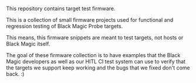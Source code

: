 This repository contains target test firmware.

This is a collection of small firmware projects used for functional and
regression testing of Black Magic Probe targets.

This means, this firmware snippets are meant to test targets, not hosts or
Black Magic itself.

The goal of these firmware collection is to have examples that the Black Magic
developers as well as our HITL CI test system can use to verify that the
targets we support keep working and the bugs that we fixed don't come back. :)
